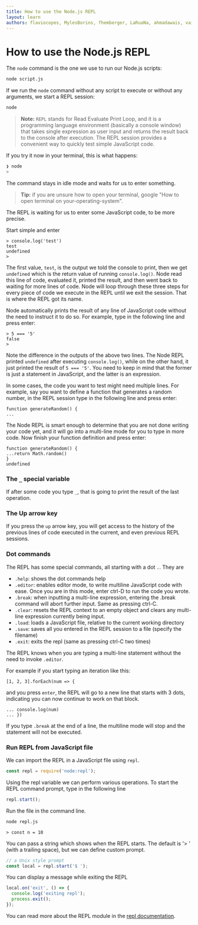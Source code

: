 ```yaml
---
title: How to use the Node.js REPL
layout: learn
authors: flaviocopes, MylesBorins, fhemberger, LaRuaNa, ahmadawais, vaishnav-mk
---
```


# How to use the Node.js REPL

The `node` command is the one we use to run our Node.js scripts:

```bash
node script.js
```

If we run the `node` command without any script to execute or without any arguments, we start a REPL session:

```bash
node
```

> **Note:** `REPL` stands for Read Evaluate Print Loop, and it is a programming language environment (basically a console window) that takes single expression as user input and returns the result back to the console after execution. The REPL session provides a convenient way to quickly test simple JavaScript code.

If you try it now in your terminal, this is what happens:

```bash
❯ node
>
```

The command stays in idle mode and waits for us to enter something.

> **Tip:** if you are unsure how to open your terminal, google "How to open terminal on your-operating-system".

The REPL is waiting for us to enter some JavaScript code, to be more precise.

Start simple and enter

```console
> console.log('test')
test
undefined
>
```

The first value, `test`, is the output we told the console to print, then we get `undefined` which is the return value of running `console.log()`.
Node read this line of code, evaluated it, printed the result, and then went back to waiting for more lines of code. Node will loop through these three steps for every piece of code we execute in the REPL until we exit the session. That is where the REPL got its name.

Node automatically prints the result of any line of JavaScript code without the need to instruct it to do so. For example, type in the following line and press enter:

```console
> 5 === '5'
false
>
```

Note the difference in the outputs of the above two lines. The Node REPL printed `undefined` after executing `console.log()`, while on the other hand, it just printed the result of `5 === '5'`. You need to keep in mind that the former is just a statement in JavaScript, and the latter is an expression.

In some cases, the code you want to test might need multiple lines. For example, say you want to define a function that generates a random number, in the REPL session type in the following line and press enter:

```console
function generateRandom() {
...
```

The Node REPL is smart enough to determine that you are not done writing your code yet, and it will go into a multi-line mode for you to type in more code. Now finish your function definition and press enter:

```console
function generateRandom() {
...return Math.random()
}
undefined
```

### The `_` special variable

If after some code you type `_`, that is going to print the result of the last operation.

### The Up arrow key

If you press the `up` arrow key, you will get access to the history of the previous lines of code executed in the current, and even previous REPL sessions.

### Dot commands

The REPL has some special commands, all starting with a dot `.`. They are

- `.help`: shows the dot commands help
- `.editor`: enables editor mode, to write multiline JavaScript code with ease. Once you are in this mode, enter ctrl-D to run the code you wrote.
- `.break`: when inputting a multi-line expression, entering the .break command will abort further input. Same as pressing ctrl-C.
- `.clear`: resets the REPL context to an empty object and clears any multi-line expression currently being input.
- `.load`: loads a JavaScript file, relative to the current working directory
- `.save`: saves all you entered in the REPL session to a file (specify the filename)
- `.exit`: exits the repl (same as pressing ctrl-C two times)

The REPL knows when you are typing a multi-line statement without the need to invoke `.editor`.

For example if you start typing an iteration like this:

```console
[1, 2, 3].forEach(num => {
```

and you press `enter`, the REPL will go to a new line that starts with 3 dots, indicating you can now continue to work on that block.

```console
... console.log(num)
... })
```

If you type `.break` at the end of a line, the multiline mode will stop and the statement will not be executed.

### Run REPL from JavaScript file

We can import the REPL in a JavaScript file using `repl`.

```js
const repl = require('node:repl');
```

Using the repl variable we can perform various operations.
To start the REPL command prompt, type in the following line

```js
repl.start();
```

Run the file in the command line.

```bash
node repl.js
```

```console
> const n = 10
```

You can pass a string which shows when the REPL starts. The default is '> ' (with a trailing space), but we can define custom prompt.

```js
// a Unix style prompt
const local = repl.start('$ ');
```

You can display a message while exiting the REPL

```js
local.on('exit', () => {
  console.log('exiting repl');
  process.exit();
});
```

You can read more about the REPL module in the [repl documentation](https://nodejs.org/api/repl.html).

